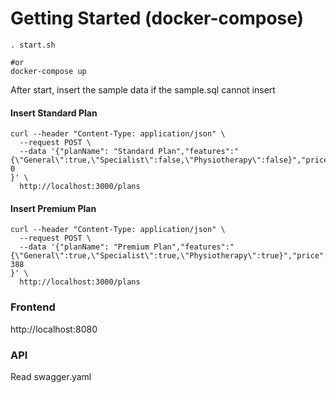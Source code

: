 # Getting Started (docker-compose)
```#bash
. start.sh

#or
docker-compose up

```

After start, insert the sample data if the sample.sql cannot insert
#### Insert Standard Plan
```#bash
curl --header "Content-Type: application/json" \
  --request POST \
  --data '{"planName": "Standard Plan","features":"{\"General\":true,\"Specialist\":false,\"Physiotherapy\":false}","price": 0
}' \
  http://localhost:3000/plans 
```
#### Insert Premium Plan
```
curl --header "Content-Type: application/json" \
  --request POST \
  --data '{"planName": "Premium Plan","features":"{\"General\":true,\"Specialist\":true,\"Physiotherapy\":true}","price": 388
}' \
  http://localhost:3000/plans 
```

### Frontend
http://localhost:8080

### API
Read swagger.yaml